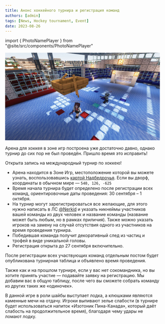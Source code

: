 ```yaml
---
title: Анонс хоккейного турнира и регистрация команд
authors: [admin]
tags: [News, Hockey tournament, Event]
date: 2023-08-26
---
```


import { PhotoNamePlayer } from "@site/src/components/PhotoNamePlayer"

![EastRane и Nerkid играют в хоккей](./img/eastrane-i-nerkid-igrayut-v-hokkey.jpg)

Арена для хоккея в зоне игр построена уже достаточно давно, однако турнир до сих пор не был проведён. Пришло время это исправить!

<!--truncate-->

Открыта запись на международный турнир по хоккею!
- Арена находится в Зоне Игр, местоположение которой вы можете узнать, воспользовавшись [картой Надбедрочья](https://t.me/hardshard_newspaper/304).
Если вы дворф, координаты в обычном мире — `540, 126, -625`
- Время начала турнира будет определено после регистрации всех команд, ориентировочные даты проведения: 30 сентября – 1 октября.
- На турнир могут зарегистрироваться все желающие, для этого нужно написать в ЛС [@Nerkid](https://t.me/nerkid) и указать никнеймы участников вашей команды из двух человек и название команды (название может быть любым, но в рамках приличия). Также можно указать игроков на замену на случай отсутствия одного из участников на время проведения турнира.
- Победившая команда получит декоративный след из частиц и трофей в виде уникальной головы.
- Регистрация открыта до 27 сентября включительно.

После регистрации всех участвующих команд отдельным постом будет опубликована турнирная таблица и объявлено время проведения. 

Также как и на прошлом турнире, если у вас нет сокомандника, но вы хотите принять участие — подавайте заявку на регистрацию. Мы добавим вас в общую таблицу, после чего вы сможете собрать команду из других таких же «одиночек».

В данной игре в роли шайбы выступает лодка, а клюшками являются каменные мечи на отдачу. Игроки выпивают зелье слабости (в турнире будет использоваться напиток «Изотоник Пина-Канада», который даёт слабость на продолжительное время), благодаря чему удары не ломают лодку.